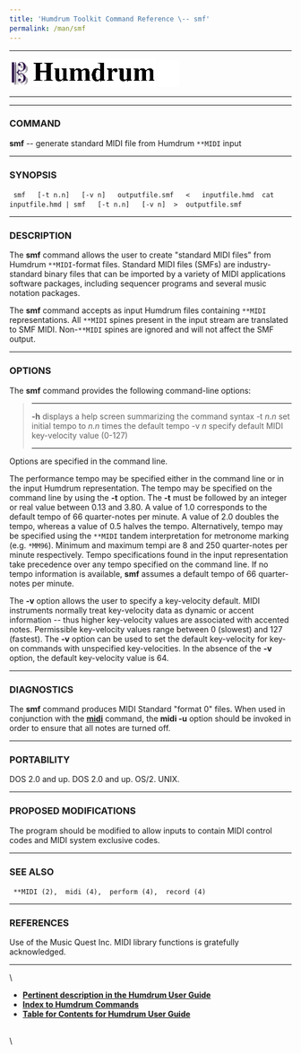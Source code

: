 ```yaml
---
title: 'Humdrum Toolkit Command Reference \-- smf'
permalink: /man/smf
---
```


  -------------------------------- ----------------------------------------- ----------------------------------
  ![ ](/Humdrum/HumdrumIcon.gif)    ![Humdrum ](/Humdrum/HumdrumHeader.gif)    ![ ](/Humdrum/HumdrumSpacer.gif)
  -------------------------------- ----------------------------------------- ----------------------------------

------------------------------------------------------------------------

### COMMAND

**smf** \-- generate standard MIDI file from Humdrum `**MIDI` input

------------------------------------------------------------------------

### SYNOPSIS

` smf   [-t n.n]   [-v n]   outputfile.smf   <   inputfile.hmd  cat inputfile.hmd | smf   [-t n.n]   [-v n]  >  outputfile.smf`

------------------------------------------------------------------------

### DESCRIPTION

The **smf** command allows the user to create \"standard MIDI files\"
from Humdrum `**MIDI`-format files. Standard MIDI files (SMFs) are
industry-standard binary files that can be imported by a variety of MIDI
applications software packages, including sequencer programs and several
music notation packages.

The **smf** command accepts as input Humdrum files containing `**MIDI`
representations. All `**MIDI` spines present in the input stream are
translated to SMF MIDI. Non-`**MIDI` spines are ignored and will not
affect the SMF output.

------------------------------------------------------------------------

### OPTIONS

The **smf** command provides the following command-line options:

>   ---------- -------------------------------------------------------
>   **-h**     displays a help screen summarizing the command syntax
>   -t *n.n*   set initial tempo to *n.n* times the default tempo
>   -v *n*     specify default MIDI key-velocity value (0-127)
>   ---------- -------------------------------------------------------
>
Options are specified in the command line.

The performance tempo may be specified either in the command line or in
the input Humdrum representation. The tempo may be specified on the
command line by using the **-t** option. The **-t** must be followed by
an integer or real value between 0.13 and 3.80. A value of 1.0
corresponds to the default tempo of 66 quarter-notes per minute. A value
of 2.0 doubles the tempo, whereas a value of 0.5 halves the tempo.
Alternatively, tempo may be specified using the `**MIDI` tandem
interpretation for metronome marking (e.g. `*MM96`). Minimum and maximum
tempi are 8 and 250 quarter-notes per minute respectively. Tempo
specifications found in the input representation take precedence over
any tempo specified on the command line. If no tempo information is
available, **smf** assumes a default tempo of 66 quarter-notes per
minute.

The **-v** option allows the user to specify a key-velocity default.
MIDI instruments normally treat key-velocity data as dynamic or accent
information \-- thus higher key-velocity values are associated with
accented notes. Permissible key-velocity values range between 0
(slowest) and 127 (fastest). The **-v** option can be used to set the
default key-velocity for key-on commands with unspecified
key-velocities. In the absence of the **-v** option, the default
key-velocity value is 64.

------------------------------------------------------------------------

### DIAGNOSTICS

The **smf** command produces MIDI Standard \"format 0\" files. When used
in conjunction with the [**midi**](midi.html) command, the **midi -u**
option should be invoked in order to ensure that all notes are turned
off.

------------------------------------------------------------------------

### PORTABILITY

DOS 2.0 and up. DOS 2.0 and up. OS/2. UNIX.

------------------------------------------------------------------------

### PROPOSED MODIFICATIONS

The program should be modified to allow inputs to contain MIDI control
codes and MIDI system exclusive codes.

------------------------------------------------------------------------

### SEE ALSO

` **MIDI (2),  midi (4),  perform (4),  record (4)`

------------------------------------------------------------------------

### REFERENCES

Use of the Music Quest Inc. MIDI library functions is gratefully
acknowledged.

------------------------------------------------------------------------

\

-   [**Pertinent description in the Humdrum User
    Guide**](../guide07.html#The_smf_Command)
-   [**Index to Humdrum Commands**](../commands.toc.html)
-   [**Table for Contents for Humdrum User Guide**](../guide.toc.html)

\
\
